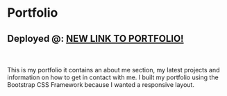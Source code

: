 # Portfolio
## Deployed @: [NEW LINK TO PORTFOLIO!](https://obscure-everglades-64350.herokuapp.com/)
<br>
<br>
This is my portfolio it contains an about me section, my latest projects and information on how to get in contact with me. I built my portfolio using the Bootstrap CSS Framework because I wanted a responsive layout.

